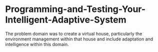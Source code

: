 # Programming-and-Testing-Your-Intelligent-Adaptive-System
The problem domain was to create a virtual house, particularly the environment management within that house and include adaptation and intelligence within this domain.
